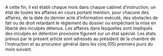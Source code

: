 A cette fin, il est établi chaque mois dans chaque cabinet d’instruction, un état de toutes les affaires en cours portant mention, pour chacune des affaires, de la date du dernier acte d’information exécuté, des obstacles de fait ou de droit retardant le règlement du dossier ou empêchant la mise en liberté des inculpés détenus.
Les affaires dans lesquelles sont impliqués des inculpés en détention provisoire figurent sur un état spécial.
Les états prévus par le présent article sont adressés au président de la chambre de l’instruction et au procureur général dans les cinq (05) premiers jours du mois suivant.